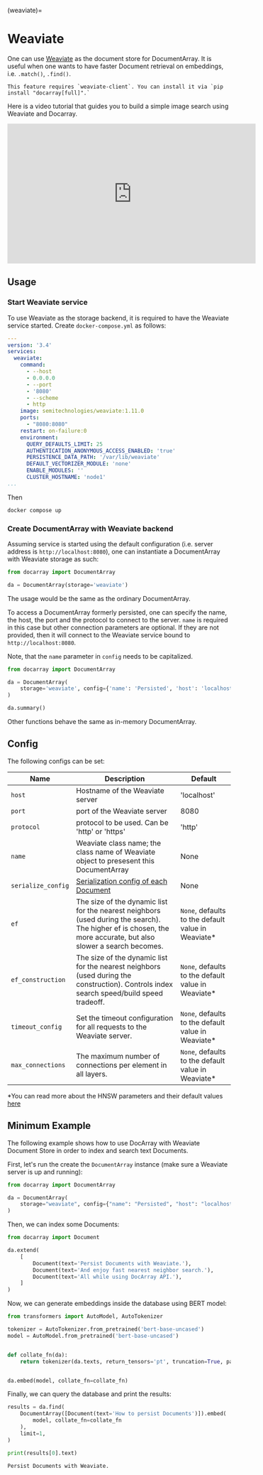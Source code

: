 (weaviate)=
# Weaviate

One can use [Weaviate](https://www.semi.technology) as the document store for DocumentArray. It is useful when one wants to have faster Document retrieval on embeddings, i.e. `.match()`, `.find()`.

````{tip}
This feature requires `weaviate-client`. You can install it via `pip install "docarray[full]".` 
````

Here is a video tutorial that guides you to build a simple image search using Weaviate and Docarray.

<center>
<iframe width="560" height="315" src="https://www.youtube.com/embed/rBKvoIGihnY" title="YouTube video player" frameborder="0" allow="accelerometer; autoplay; clipboard-write; encrypted-media; gyroscope; picture-in-picture" allowfullscreen></iframe>
</center>

## Usage

### Start Weaviate service

To use Weaviate as the storage backend, it is required to have the Weaviate service started. Create `docker-compose.yml` as follows:

```yaml
---
version: '3.4'
services:
  weaviate:
    command:
      - --host
      - 0.0.0.0
      - --port
      - '8080'
      - --scheme
      - http
    image: semitechnologies/weaviate:1.11.0
    ports:
      - "8080:8080"
    restart: on-failure:0
    environment:
      QUERY_DEFAULTS_LIMIT: 25
      AUTHENTICATION_ANONYMOUS_ACCESS_ENABLED: 'true'
      PERSISTENCE_DATA_PATH: '/var/lib/weaviate'
      DEFAULT_VECTORIZER_MODULE: 'none'
      ENABLE_MODULES: ''
      CLUSTER_HOSTNAME: 'node1'
...
```

Then

```bash
docker compose up
```

### Create DocumentArray with Weaviate backend

Assuming service is started using the default configuration (i.e. server address is `http://localhost:8080`), one can instantiate a DocumentArray with Weaviate storage as such:

```python
from docarray import DocumentArray

da = DocumentArray(storage='weaviate')
```

The usage would be the same as the ordinary DocumentArray.

To access a DocumentArray formerly persisted, one can specify the name, the host, the port and the protocol to connect to the server. `name` is required in this case but other connection parameters are optional. If they are not provided, then it will connect to the Weaviate service bound to `http://localhost:8080`.

Note, that the `name` parameter in `config` needs to be capitalized.

```python
from docarray import DocumentArray

da = DocumentArray(
    storage='weaviate', config={'name': 'Persisted', 'host': 'localhost', 'port': 1234}
)

da.summary()
```

Other functions behave the same as in-memory DocumentArray.

## Config

The following configs can be set:

| Name               | Description                                                                                                                                                    | Default                                            |
|--------------------|----------------------------------------------------------------------------------------------------------------------------------------------------------------|----------------------------------------------------|
| `host`             | Hostname of the Weaviate server                                                                                                                                | 'localhost'                                        |
| `port`             | port of the Weaviate server                                                                                                                                    | 8080                                               |
| `protocol`         | protocol to be used. Can be 'http' or 'https'                                                                                                                  | 'http'                                             |
| `name`             | Weaviate class name; the class name of Weaviate object to presesent this DocumentArray                                                                         | None                                               |
| `serialize_config` | [Serialization config of each Document](../../fundamentals/document/serialization.md)                                                                          | None                                               |
| `ef`               | The size of the dynamic list for the nearest neighbors (used during the search). The higher ef is chosen, the more accurate, but also slower a search becomes. | `None`, defaults to the default value in Weaviate* |
| `ef_construction`  | The size of the dynamic list for the nearest neighbors (used during the construction). Controls index search speed/build speed tradeoff.                       | `None`, defaults to the default value in Weaviate* |
| `timeout_config` |  Set the timeout configuration for all requests to the Weaviate server.                                                                                          | `None`, defaults to the default value in Weaviate* |
| `max_connections`  | The maximum number of connections per element in all layers.                                                                                                   | `None`, defaults to the default value in Weaviate* |

*You can read more about the HNSW parameters and their default values [here](https://weaviate.io/developers/weaviate/current/vector-index-plugins/hnsw.html#how-to-use-hnsw-and-parameters)

## Minimum Example

The following example shows how to use DocArray with Weaviate Document Store in order to index and search text 
Documents.

First, let's run the create the `DocumentArray` instance (make sure a Weaviate server is up and running):

```python
from docarray import DocumentArray

da = DocumentArray(
    storage="weaviate", config={"name": "Persisted", "host": "localhost", "port": 8080}
)
```

Then, we can index some Documents:

```python
from docarray import Document

da.extend(
    [
        Document(text='Persist Documents with Weaviate.'),
        Document(text='And enjoy fast nearest neighbor search.'),
        Document(text='All while using DocArray API.'),
    ]
)
```

Now, we can generate embeddings inside the database using BERT model:

```python
from transformers import AutoModel, AutoTokenizer

tokenizer = AutoTokenizer.from_pretrained('bert-base-uncased')
model = AutoModel.from_pretrained('bert-base-uncased')


def collate_fn(da):
    return tokenizer(da.texts, return_tensors='pt', truncation=True, padding=True)


da.embed(model, collate_fn=collate_fn)
```


Finally, we can query the database and print the results:

```python
results = da.find(
    DocumentArray([Document(text='How to persist Documents')]).embed(
        model, collate_fn=collate_fn
    ),
    limit=1,
)

print(results[0].text)
```

```text
Persist Documents with Weaviate.
```
